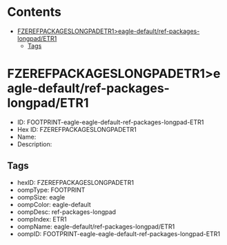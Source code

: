 



Contents
========

* [FZEREFPACKAGESLONGPADETR1>eagle-default/ref-packages-longpad/ETR1](#fzerefpackageslongpadetr1eagle-defaultref-packages-longpadetr1)
	* [Tags](#tags)

# FZEREFPACKAGESLONGPADETR1>eagle-default/ref-packages-longpad/ETR1

- ID: FOOTPRINT-eagle-eagle-default-ref-packages-longpad-ETR1
- Hex ID: FZEREFPACKAGESLONGPADETR1
- Name: 
- Description: 

## Tags

- hexID: FZEREFPACKAGESLONGPADETR1
- oompType: FOOTPRINT
- oompSize: eagle
- oompColor: eagle-default
- oompDesc: ref-packages-longpad
- oompIndex: ETR1
- oompName: eagle-default/ref-packages-longpad/ETR1
- oompID: FOOTPRINT-eagle-eagle-default-ref-packages-longpad-ETR1
